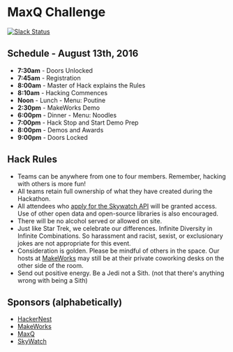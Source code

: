# MaxQ Challenge
[![Slack Status](https://maxqslackin.herokuapp.com/badge.svg)](https://maxqslackin.herokuapp.com)

## Schedule - August 13th, 2016
 - **7:30am** - Doors Unlocked
 - **7:45am** - Registration
 - **8:00am** - Master of Hack explains the Rules
 - **8:10am** - Hacking Commences
 - **Noon**   - Lunch - Menu: Poutine
 - **2:30pm** - MakeWorks Demo
 - **6:00pm** - Dinner - Menu: Noodles
 - **7:00pm** - Hack Stop and Start Demo Prep
 - **8:00pm** - Demos and Awards
 - **9:00pm** - Doors Locked

## Hack Rules
- Teams can be anywhere from one to four members. Remember, hacking with others is more fun!
- All teams retain full ownership of what they have created during the Hackathon.
- All attendees who [apply for the Skywatch API] will be granted access. Use of other open data and open-source libraries is also encouraged.
- There will be no alcohol served or allowed on site.
- Just like Star Trek, we celebrate our differences. Infinite Diversity in Infinite Combinations. So harassment and racist, sexist, or exclusionary jokes are not appropriate for this event.
- Consideration is golden. Please be mindful of others in the space. Our hosts at [MakeWorks] may still be at their private coworking desks on the other side of the room. 
- Send out positive energy. Be a Jedi not a Sith. (not that there's anything wrong with being a Sith)

## Sponsors (alphabetically)
- [HackerNest]
- [MakeWorks]
- [MaxQ]
- [SkyWatch]

[apply for the Skywatch API]: http://www.skywatch.co/request-access
[HackerNest]: http://hackernest.com/
[MakeWorks]: http://www.makeworks.com/
[SkyWatch]: http://www.skywatch.co/
[MaxQ]: http://www.maxq.ca/
